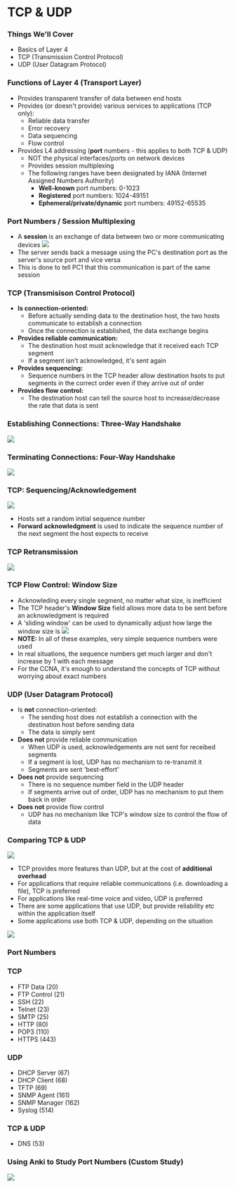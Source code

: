 # TCP & UDP
### Things We'll Cover
- Basics of Layer 4
- TCP (Transmission Control Protocol)
- UDP (User Datagram Protocol)
### Functions of Layer 4 (Transport Layer)
- Provides transparent transfer of data between end hosts
- Provides (or doesn't provide) various services to applications (TCP only):
	- Reliable data transfer
	- Error recovery
	- Data sequencing
	- Flow control
- Provides L4 addressing (**port** numbers - this applies to both TCP & UDP)
	- NOT the physical interfaces/ports on network devices
	- Provides session multiplexing
	- The following ranges have been designated by IANA (Internet Assigned Numbers Authority)
		- **Well-known** port numbers: 0-1023
		- **Registered** port numbers: 1024-49151
		- **Ephemeral/private/dynamic** port numbers: 49152-65535
### Port Numbers / Session Multiplexing
- A **session** is an exchange of data between two or more communicating devices
![](attachments/Pasted%20image%2020250225222456.png)
- The server sends back a message using the PC's destination port as the server's source port and vice versa
- This is done to tell PC1 that this communication is part of the same session
### TCP (Transmisison Control Protocol)
- **Is connection-oriented:**
	- Before actually sending data to the destination host, the two hosts communicate to establish a connection
	- Once the connection is established, the data exchange begins
- **Provides reliable communication:**
	- The destination host must acknowledge that it received each TCP segment
	- If a segment isn't acknowledged, it's sent again
- **Provides sequencing:**
	- Sequence numbers in the TCP header allow destination hsots to put segments in the correct order even if they arrive out of order
- **Provides flow control:**
	- The destination host can tell the source host to increase/decrease the rate that data is sent
### Establishing Connections: Three-Way Handshake
![](attachments/Pasted%20image%2020250225223814.png)
### Terminating Connections: Four-Way Handshake
![](attachments/Pasted%20image%2020250225223932.png)
### TCP: Sequencing/Acknowledgement
![](attachments/Pasted%20image%2020250225224154.png)
- Hosts set a random initial sequence number
- **Forward acknowledgment** is used to indicate the sequence number of the next segment the host expects to receive
### TCP Retransmission
![](attachments/Pasted%20image%2020250225224358.png)
### TCP Flow Control: Window Size
- Acknowleding every single segment, no matter what size, is inefficient
- The TCP header's **Window Size** field allows more data to be sent before an acknowledgment is required
- A 'sliding window' can be used to dynamically adjust how large the window size is
![](attachments/Pasted%20image%2020250225224643.png)
- **NOTE:** In all of these examples, very simple sequence numbers were used
- In real situations, the sequence numbers get much larger and don't increase by 1 with each message
- For the CCNA, it's enough to understand the concepts of TCP without worrying about exact numbers
### UDP (User Datagram Protocol)
- Is **not** connection-oriented:
	- The sending host does not establish a connection with the destination host before sending data
	- The data is simply sent
- **Does not** provide reliable communication
	- When UDP is used, acknowledgements are not sent for receibed segments
	- If a segment is lost, UDP has no mechanism to re-transmit it
	- Segments are sent 'best-effort'
- **Does not** provide sequencing
	- There is no sequence number field in the UDP header
	- If segments arrive out of order, UDP has no mechanism to put them back in order
- **Does not** provide flow control
	- UDP has no mechanism like TCP's window size to control the flow of data
### Comparing TCP & UDP
![](attachments/Pasted%20image%2020250225230049.png)
- TCP provides more features than UDP, but at the cost of **additional overhead**
- For applications that require reliable communications (i.e. downloading a file), TCP is preferred
- For applications like real-time voice and video, UDP is preferred
- There are some applications that use UDP, but provide reliability etc within the application itself
- Some applications use both TCP & UDP, depending on the situation

![](attachments/Pasted%20image%2020250225231107.png)
### Port Numbers
### TCP
- FTP Data (20)
- FTP Control (21)
- SSH (22)
- Telnet (23)
- SMTP (25)
- HTTP (80)
- POP3 (110)
- HTTPS (443)
### UDP
- DHCP Server (67)
- DHCP Client (68)
- TFTP (69)
- SNMP Agent (161)
- SNMP Manager (162)
- Syslog (514)
### TCP & UDP
- DNS (53)
### Using Anki to Study Port Numbers (Custom Study)
![](attachments/Pasted%20image%2020250225231744.png)
